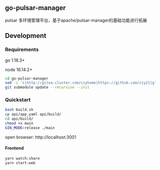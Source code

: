 ## go-pulsar-manager
pulsar 多环境管理平台，基于apache/pulsar-manager的基础功能进行拓展
## Development

### Requirements
go 1.18.3+

node 16.14.2+
```bash
cd go-pulsar-manager
sed -i 's|http://gitea.cluster.com/czyhome|https://github.com/czy21|g' .gitmodules
git submodule update --recursive --init
```
### Quickstart
```bash
bash build.sh
cp api/app.yaml api/build/
cd api/build/
chmod +x main
GIN_MODE=release ./main
```
open browser: http://localhost:3001
#### Frontend
```bash
yarn watch:share
yarn start:web
```
